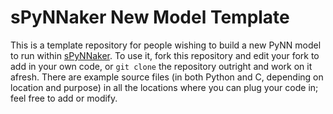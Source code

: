 
# sPyNNaker New Model Template

This is a template repository for people wishing to build a new PyNN model to run within [sPyNNaker](https://github.com/SpiNNakerManchester/sPyNNaker). To use it, fork this repository and edit your fork to add in your own code, or `git clone` the repository outright and work on it afresh. There are example source files (in both Python and C, depending on location and purpose) in all the locations where you can plug your code in; feel free to add or modify.

